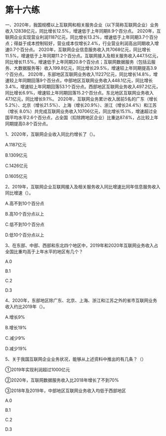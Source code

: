 # 第十六练

一、2020年，我国规模以上互联网和相关服务企业（以下简称互联网企业）业务收入12838亿元，同比增长12.5%，增速低于上年同期8.9个百分点。
2020年，互联网企业实现营业利润1187亿元，同比增长13.2%，增速低于上年同期3.7个百分点；得益于成本控制较好，营业成本仅增长2.4%，行业营业利润高出同期收入增速0.7个百分点。
2020年，互联网企业信息服务收入共7068亿元，同比增长11.5%，增速低于上年同期11.2个百分点。互联网接入及相关服务收入447.5亿元，同比增长11.5%，增速低于上年同期20.8个百分点；互联网数据服务（包括云服务、大数据服务等）收入199.8亿元，同比增长29.5%，增速较上年同期提高3.9个百分点。
2020年，东部地区互联网业务收入11227亿元，同比增长14.8%，增速较上年同期回落9个百分点，中部地区互联网业务收入448.1亿元，同比增长3.4%，增速较上年同期回落53.1个百分点。西部地区互联网业务收入497.2亿元，同比增长6.9%，增速较上年同期回落15.2个百分点。东北地区互联网业务收入47.1亿元，同比增长9.1%。
2020年，互联网业务累计收入居前5名的广东（增长5.2%）、北京（增长21.5%）、上海（增长20.9%）、浙江（增长24.4%）和江苏（增长
8.0%）共完成互联网业务收入10706亿元，同比增长15.1%，增速超过全国平均水平2.6个百分点，占全国（扣除跨地区企业）比重达87.6%，占比较上年同期提高0.8个百分点。

1、2020年，互联网企业收入同比约增长了（）。

A.1187亿元

B.1309亿元

C.1426亿元

D.1605亿元

2、2019年，互联网企业互联网接入及相关服务收入同比增速比同年信息服务收入同比增速（）。

A.高不到10个百分点

B.高10个百分点以上

C.低不到10个百分点

D.低10个百分点以上

3、在东部、中部、西部和东北四个地区中，2019年和2020年互联网业务收入占全国比重均高于上年水平的地区有几个？

A.0

B.1

C.2

D.3

4、2020年，东部地区除广东、北京、上海、浙江和江苏之外的省市互联网业务收入约比2019年（）。

A.增长9%

B.增长19%

C.减少9%

D.减少19%

5、关于我国互联网企业业务状况，能够从上述资料中推出的有几条？（）

①2019年实现利润超过1000亿元

②2020年，互联网数据服务收入比2018年增长了不到70%

③2018年及2019年，中部地区互联网业务收入均低于西部地区

A.0

B.1

C.2

D.3

